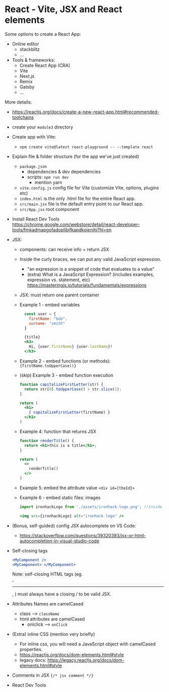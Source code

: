 

# React - Vite, JSX and React elements


<!-- Status: complete -->


Some options to create a React App:
- Online editor
  - stackblitz
  - ...
- Tools & frameworks:
  - Create React App (CRA)
  - Vite
  - Next.js
  - Remix 
  - Gatsby
  - ...


More details:
- https://reactjs.org/docs/create-a-new-react-app.html#recommended-toolchains


<!--
Legacy CRA:
  - `npx --yes create-react-app react-playground`
-->

- create your `module3` directory

- Create app with Vite:
  - `npm create vite@latest react-playground -- --template react`



- Explain file & folder structure (for the app we've just created)
  - `package.json`
    - dependencies & dev dependencies
    - scripts: `npm run dev`
      - mention yarn
  - `vite.config.js` config file for Vite (customize Vite, options, plugins etc)
  - `index.html` is the only .html file for the entire React app.
  - `src/main.jsx` file is the default entry point to our React app.
  - `src/App.jsx` root component 




- Install React Dev Tools 
  https://chrome.google.com/webstore/detail/react-developer-tools/fmkadmapgofadopljbjfkapdkoienihi?hl=en




- JSX:
  
  <!--
  @todo:
  - simplify this part (JSX)
  - show first how to create & render components ? (and then, inside a specific component, add jsx examples)
  -->

  - components: can receive info + return JSX

  - Inside the curly braces, we can put any valid JavaScript expression. 
    - "an expression is a snippet of code that evaluates to a value"
    - (extra) What is a JavaScript Expression? (includes examples, expression vs. statement, etc)
      https://masteringjs.io/tutorials/fundamentals/expressions


  - JSX: must return one parent container


  - Example 1 - embed variables
    
    ```js
      const user = {
        firstName: "bob",
        surname: "smith"
      }
    ```

    ```jsx
      {title}
      <h3>
        Hi, {user.firstName} {user.lastName}!
      </h3>
    ```


  - Example 2 - embed functions (or methods):
      `{firstName.toUpperCase()}`



  - (skip) Example 3 - embed function execution
      ```jsx
      function capitalizeFirstLetter(str) {
        return str[0].toUpperCase() + str.slice(1);
      }
      ```

      ```jsx
      return (
        <h1>
          { capitalizeFirstLetter(firstName) }
        </h1>
      )
      ```


  - Example 4: function that returns JSX

      ```jsx
      function renderTitle() {
        return <h1>this is a title</h1>;
      }
      ```

      ```jsx
      return (
        <>
          renderTitle()
        </>
      )


  - Example 5: embed the attribute value
    `<div id={theId}>`



  - Example 6 - embed static files: images

    <!-- 
    
    Link to logo

    https://seeklogo.com/images/I/ironhack-logo-F751CF4738-seeklogo.com.png
    
    -->

      ```jsx
      import ironhackLogo from './assets/ironhack-logo.png'; //inside src

      <img src={ironhackLogo} alt="ironhack logo" />
      ```




- (Bonus, self-guided) config JSX autocomplete on VS Code:
  - https://stackoverflow.com/questions/39320393/jsx-or-html-autocompletion-in-visual-studio-code


- Self-closing tags
  ```jsx
  <MyComponent />
  <MyComponent> </MyComponent>
  ```

  Note: self-closing HTML tags (eg. <br />, <hr />, <img />) must always have a closing / to be valid JSX.


- Attributes Names are camelCased
  
  - class —> `className`
  - html attributes are camelCased
    - onlclick —> `onClick`


- (Extra) inline CSS (mention very briefly)
  - For inline css, you will need a JavaScript object with camelCased properties.
  - https://reactjs.org/docs/dom-elements.html#style
  - legacy docs: https://legacy.reactjs.org/docs/dom-elements.html#style


- Comments in JSX
  ` {/* jsx comment */} `


- React Dev Tools

